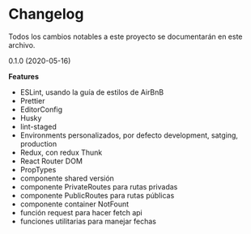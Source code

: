 # Changelog

Todos los cambios notables a este proyecto se documentarán en este archivo.

0.1.0 (2020-05-16)

**Features**

* ESLint, usando la guía de estilos de AirBnB
* Prettier
* EditorConfig
* Husky
* lint-staged
* Environments personalizados, por defecto development, satging, production
* Redux, con redux Thunk
* React Router DOM
* PropTypes
* componente shared versión
* componente PrivateRoutes para rutas privadas
* componente PublicRoutes para rutas públicas
* componente container NotFount
* función request para hacer fetch api
* funciones utilitarias para manejar fechas
